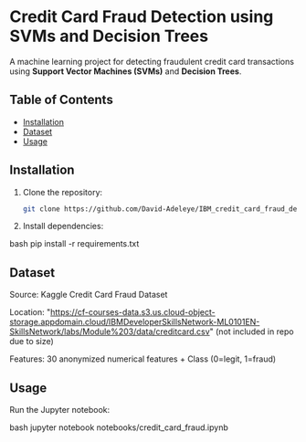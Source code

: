 # Credit Card Fraud Detection using SVMs and Decision Trees

A machine learning project for detecting fraudulent credit card transactions using **Support Vector Machines (SVMs)** and **Decision Trees**.

## Table of Contents
- [Installation](#installation)
- [Dataset](#dataset)
- [Usage](#usage)


## Installation
1. Clone the repository:
   ```bash
   git clone https://github.com/David-Adeleye/IBM_credit_card_fraud_detection.git


2. Install dependencies:

bash
pip install -r requirements.txt

## Dataset
Source: Kaggle Credit Card Fraud Dataset

Location: "https://cf-courses-data.s3.us.cloud-object-storage.appdomain.cloud/IBMDeveloperSkillsNetwork-ML0101EN-SkillsNetwork/labs/Module%203/data/creditcard.csv"
 (not included in repo due to size)

Features: 30 anonymized numerical features + Class (0=legit, 1=fraud)

## Usage
Run the Jupyter notebook:

bash
jupyter notebook notebooks/credit_card_fraud.ipynb

